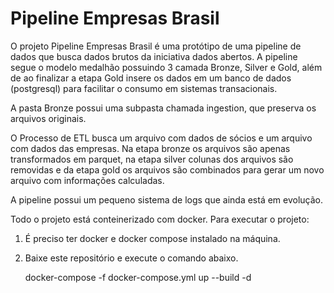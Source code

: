 # Pipeline Empresas Brasil



O projeto Pipeline Empresas Brasil é uma protótipo de uma pipeline de dados que busca dados brutos da iniciativa dados abertos. A pipeline segue o modelo medalhão possuindo 3 camada Bronze, Silver e Gold, além de ao finalizar a etapa Gold insere os dados em um banco de dados (postgresql) para facilitar o consumo em sistemas transacionais.

A pasta Bronze possui uma subpasta chamada ingestion, que preserva os arquivos originais.

O Processo de ETL busca um arquivo com dados de sócios e um arquivo com dados das empresas. Na etapa bronze os arquivos são apenas transformados em parquet, na etapa silver colunas dos arquivos são removidas e da etapa gold os arquivos são combinados para gerar um novo arquivo com informações calculadas.

A pipeline possui um pequeno sistema de logs que ainda está em evolução.

Todo o projeto está conteinerizado com docker.
Para executar o projeto:

1. É preciso ter docker e docker compose instalado na máquina.
2. Baixe este repositório e execute o comando abaixo.

	docker-compose -f docker-compose.yml up --build -d

